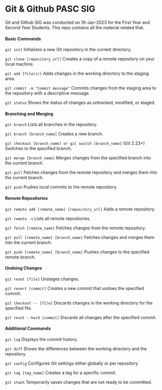# Git & Github PASC SIG

Git and Github SIG was conducted on 19-Jan-2023 for the First Year and Second Year Students. This repo contains all the material related that.

#### Basic Commands

`git init`
    Initializes a new Git repository in the current directory.

`git clone [repository_url]`
    Creates a copy of a remote repository on your local machine.

`git add [file(s)]`
    Adds changes in the working directory to the staging area.

`git commit -m "Commit message"`
    Commits changes from the staging area to the repository with a descriptive message.

`git status`
    Shows the status of changes as untracked, modified, or staged.

#### Branching and Merging

`git branch`
    Lists all branches in the repository.

`git branch [branch_name]`
    Creates a new branch.

`git checkout [branch_name] or git switch [branch_name]` (Git 2.23+)
    Switches to the specified branch.

`git merge [branch_name]`
    Merges changes from the specified branch into the current branch.

`git pull`
    Fetches changes from the remote repository and merges them into the current branch.

`git push`
    Pushes local commits to the remote repository.

#### Remote Repositories

`git remote add [remote_name] [repository_url]`
    Adds a remote repository.

`git remote -v`
    Lists all remote repositories.

`git fetch [remote_name]`
    Fetches changes from the remote repository.

`git pull [remote_name] [branch_name]`
    Fetches changes and merges them into the current branch.

`git push [remote_name] [branch_name]`
    Pushes changes to the specified remote branch.

#### Undoing Changes

`git reset [file]`
    Unstages changes.

`git revert [commit]`
    Creates a new commit that undoes the specified commit.

`git checkout -- [file]`
    Discards changes in the working directory for the specified file.

`git reset --hard [commit]`
    Discards all changes after the specified commit.

#### Additional Commands

`git log`
    Displays the commit history.

`git diff`
    Shows the differences between the working directory and the repository.

`git config`
    Configures Git settings either globally or per repository.

`git tag [tag_name]`
    Creates a tag for a specific commit.

`git stash`
    Temporarily saves changes that are not ready to be committed.

